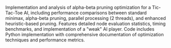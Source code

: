 Implementation and analysis of alpha-beta pruning optimization for a Tic-Tac-Toe AI, including performance comparisons between standard minimax, alpha-beta pruning, parallel processing (2 threads), and enhanced heuristic-based pruning. Features detailed node evaluation statistics, timing benchmarks, and implementation of a "weak" AI player. Code includes Python implementation with comprehensive documentation of optimization techniques and performance metrics.

